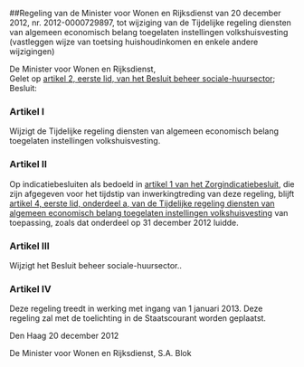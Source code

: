 <meta http-equiv='Content-Type' content='text/html; charset=utf-8' />

##Regeling van de Minister voor Wonen en Rijksdienst van 20 december 2012, nr. 2012-0000729897, tot wijziging van de Tijdelijke regeling diensten van algemeen economisch belang toegelaten instellingen volkshuisvesting (vastleggen wijze van toetsing huishoudinkomen en enkele andere wijzigingen)

De Minister voor Wonen en Rijksdienst,  
Gelet op [artikel 2, eerste lid, van het Besluit beheer sociale-huursector](../../../../../../../../../../AMvB/besluit/beheer/sociale-huursector/BWBR0005686/README.md);
Besluit:    

### Artikel  I  

Wijzigt de Tijdelijke regeling diensten van algemeen economisch belang toegelaten instellingen volkshuisvesting. 

### Artikel  II  

Op indicatiebesluiten als bedoeld in [artikel 1 van het Zorgindicatiebesluit](../../../../../../../../../../AMvB/zorgindicatiebesluit/BWBR0008946/README.md), die zijn afgegeven voor het tijdstip van inwerkingtreding van deze regeling, blijft [artikel 4, eerste lid, onderdeel a, van de Tijdelijke regeling diensten van algemeen economisch belang toegelaten instellingen volkshuisvesting](../../../../../../../../../../ministeriele-regeling/tijdelijke/regeling/diensten/van/algemeen/economisch/belang/toegelaten/etc/BWBR0028918/README.md) van toepassing, zoals dat onderdeel op 31 december 2012 luidde. 

### Artikel  III  

Wijzigt het Besluit beheer sociale-huursector.. 

### Artikel  IV  

Deze regeling treedt in werking met ingang van 1 januari 2013. 
Deze regeling zal met de toelichting in de Staatscourant worden geplaatst.   

Den Haag 
20 december 2012   

De 
Minister voor Wonen en Rijksdienst, 
S.A. Blok     
